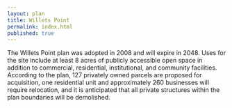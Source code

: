 ```yaml
---
layout: plan
title: Willets Point
permalink: index.html
published: true
---
```


The Willets Point plan was adopted in 2008 and will expire in 2048. Uses for the site include at least 8 acres of publicly accessible open space in addition to commercial, residential, institutional, and community facilities. According to the plan, 127 privately owned parcels are proposed for acquisition, one residential unit and approximately 260 businesses will require relocation, and it is anticipated that all private structures within the plan boundaries will be demolished.